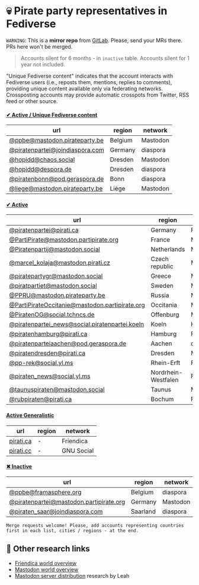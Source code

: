 

# :skull: Pirate party representatives in Fediverse

`WARNING`: This is a __mirror repo__ from [GitLab](https://gitlab.com/distributopia/caramba). Please, send your MRs there. PRs here won't be merged.

> Accounts silent for 6 months - in `inactive` table. Accounts silent for 1 year not included.

"Unique Fediverse content" indicates that the account interacts with Fediverse users (i.e., reposts them, mentions, replies to comments), providing unique content available only via federating networks. Crossposting accounts may provide automatic crosspots from Twitter, RSS feed or other source.

#### [✔ Active / Unique Fediverse content ](#active-unique)
|**url**|**region**|**network**|
|-------|----------|-----------|
|[@ppbe@mastodon.pirateparty.be](https://mastodon.pirateparty.be/@ppbe)|Belgium|Mastodon|
|[@piratenpartei@joindiaspora.com](https://joindiaspora.com/u/piratenpartei)|Germany|diaspora|
|[@hopidd@chaos.social](https://chaos.social/@hopidd)|Dresden|Mastodon|
|[@hopidd@despora.de](https://despora.de/u/hopidd)|Dresden|diaspora|
|[@piratenbonn@pod.geraspora.de](https://pod.geraspora.de/u/piratenbonn)|Bonn|diaspora|
|[@liege@mastodon.pirateparty.be](https://mastodon.pirateparty.be/@liege)|Liège|Mastodon|


#### [✔ Active](#active)
|**url**|**region**|**network**|
|-------|----------|-----------|
|[@piratenpartei@pirati.ca](https://pirati.ca/profile/piratenpartei)|Germany|Friendica|
|[@PartiPirate@mastodon.partipirate.org](https://mastodon.partipirate.org/@PartiPirate)|France|Mastodon|
|[@Piratenpartij@mastodon.social](https://mastodon.social/@Piratenpartij)|Netherlands|Mastodon|
|[@marcel_kolaja@mastodon.pirati.cz](https://mastodon.pirati.cz)|Czech republic|Mastodon|
|[@piratepartygr@mastodon.social](https://mastodon.social/@piratepartygr)|Greece|Mastodon|
|[@piratpartiet@mastodon.social](https://mastodon.social/@piratpartiet)|Sweden|Mastodon|
|[@PPRU@mastodon.pirateparty.be](https://mastodon.pirateparty.be/@PPRU)|Russia|Mastodon|
|[@PartiPirateOccitanie@mastodon.partipirate.org](https://mastodon.partipirate.org/@PartiPirateOccitanie)|Occitania|Mastodon|
|[@PiratenOG@social.tchncs.de](https://social.tchncs.de/@PiratenOG)|Offenburg|Mastodon|
|[@piratenpartei_news@social.piratenpartei.koeln](https://social.piratenpartei.koeln/channel/piratenpartei_news)|Koeln|Hubzilla|
|[@piratenhamburg@pirati.ca](https://pirati.ca/profile/piratenhamburg)|Hamburg|Friendica|
|[@piratenparteiaachen@pod.geraspora.de](https://pod.geraspora.de/u/piratenparteiaachen)|Aachen|diaspora|
|[@piratendresden@pirati.ca](https://pirati.ca/profile/piratendresden)|Dresden|Mastodon|
|[@pp-rek@social.yl.ms](https://social.yl.ms/profile/pp-rek)|Rhein-Erft|Friendica|
|[@piraten_news@social.yl.ms](https://social.yl.ms/profile/piraten_news)|Nordrhein-Westfalen|Friendica|
|[@taunuspiraten@mastodon.social](https://mastodon.social/@taunuspiraten)|Taunus|Mastodon|
|[@rubpiraten@pirati.ca](https://pirati.ca/profile/rubpiraten)|Bochum|Friendica|

#### [Active Generalistic](#active-generalistic)
|**url**|**region**|**network**|
|-------|----------|-----------|
|[pirati.ca](https://pirati.ca)|-|Friendica|
|[pirati.cc](https://pirati.cc/main/all)|-|GNU Social|

#### [✖ Inactive](#inactive)
|**url**|**region**|**network**|
|-------|----------|-----------|
|[@ppbe@framasphere.org](https://framasphere.org/u/ppbe)|Belgium|diaspora|
|[@piratenpartei@mastodon.partipirate.org](https://mastodon.partipirate.org/@piratenpartei)|Germany|Mastodon|
|[@piraten_saar@joindiaspora.com](https://joindiaspora.com/u/piraten_saar)|Saarland|diaspora|

`Merge requests welcome! Please, add accounts representing countries first in each list, cities / regions - at the end.`

## 🌟 Other research links
- [Friendica world overview](https://gitlab.com/distributopia/friendica-world-overview)
- [Mastodon world overview](https://gitlab.com/distributopia/masto-world-overview)
- [Mastodon server distribution](https://chaos.social/@leah/99837391793032137) research by Leah

